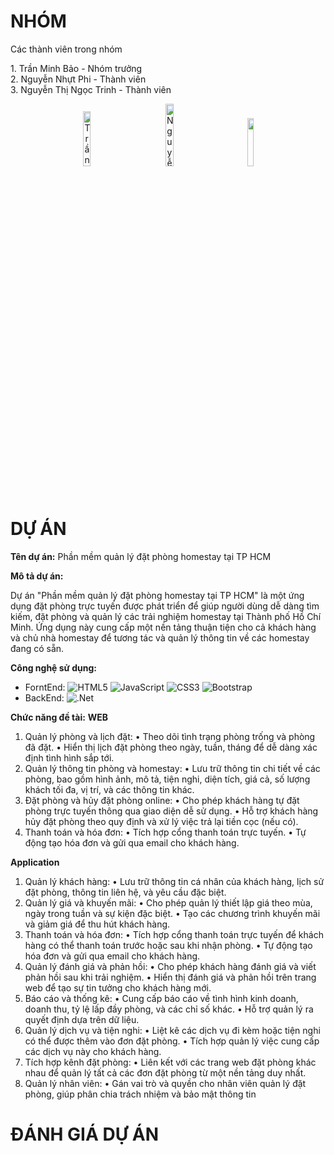 # NHÓM
Các thành viên trong nhóm
<div id="header">
1. Trần Minh Bảo - Nhóm trưởng</br>
2. Nguyễn Nhựt Phi - Thành viên</br>
3. Nguyễn Thị Ngọc Trinh - Thành viên
</div>
<p align="center" width="100%" gap:20px><img src="https://github.com/T6-PTPM-2023-QL-HomeStay/T6-PTPM-2023-QL-HomeStay/assets/103061751/5acfad8b-677d-4bf0-86cf-c99b65239cd0" alt="Trần Minh Bảo" width="15%">
<img width="10%"><img src= "https://github.com/T6-PTPM-2023-QL-HomeStay/T6-PTPM-2023-QL-HomeStay/assets/103061751/5ed64073-a96b-4f0d-9a9e-33a689552f4f" alt="Nguyễn Nhựt Phi" width="16%"><img width="10%">
<img src="https://github.com/T6-PTPM-2023-QL-HomeStay/T6-PTPM-2023-QL-HomeStay/assets/103061751/2de585aa-5c91-4f78-8891-72c3f47c0daa alt="Nguyễn Thị Ngọc Trinh" width="14%"> </p>



# DỰ ÁN
**Tên dự án:** Phần mềm quản lý đặt phòng homestay tại TP HCM

**Mô tả dự án:**

<p>Dự án "Phần mềm quản lý đặt phòng homestay tại TP HCM" là một ứng dụng đặt phòng trực tuyến được phát triển để giúp người dùng dễ dàng tìm kiếm, đặt phòng và quản lý các trải nghiệm homestay tại Thành phố Hồ Chí Minh. Ứng dụng này cung cấp một nền tảng thuận tiện cho cả khách hàng và chủ nhà homestay để tương tác và quản lý thông tin về các homestay đang có sẵn.</p>

**Công nghệ sử dụng:** 
- ForntEnd: ![HTML5](https://img.shields.io/badge/html5-%23E34F26.svg?style=for-the-badge&logo=html5&logoColor=white) ![JavaScript](https://img.shields.io/badge/javascript-%23323330.svg?style=for-the-badge&logo=javascript&logoColor=%23F7DF1E) ![CSS3](https://img.shields.io/badge/css3-%231572B6.svg?style=for-the-badge&logo=css3&logoColor=white)  ![Bootstrap](https://img.shields.io/badge/bootstrap-%23563D7C.svg?style=for-the-badge&logo=bootstrap&logoColor=white)<br/>
- BackEnd: ![.Net](https://img.shields.io/badge/.NET-5C2D91?style=for-the-badge&logo=.net&logoColor=white)<br/>

**Chức năng đề tài:**
**WEB**
1.	Quản lý phòng và lịch đặt:
•	Theo dõi tình trạng phòng trống và phòng đã đặt.
•	Hiển thị lịch đặt phòng theo ngày, tuần, tháng để dễ dàng xác định tình hình sắp tới.
2.	Quản lý thông tin phòng và homestay:
•	Lưu trữ thông tin chi tiết về các phòng, bao gồm hình ảnh, mô tả, tiện nghi, diện tích, giá cả, số lượng khách tối đa, vị trí, và các thông tin khác.
3.	Đặt phòng và hủy đặt phòng online:
•	Cho phép khách hàng tự đặt phòng trực tuyến thông qua giao diện dễ sử dụng.
•	Hỗ trợ khách hàng hủy đặt phòng theo quy định và xử lý việc trả lại tiền cọc (nếu có).
4.	Thanh toán và hóa đơn:
•	Tích hợp cổng thanh toán trực tuyến.
•	Tự động tạo hóa đơn và gửi qua email cho khách hàng.

**Application**
1.	Quản lý khách hàng:
•	Lưu trữ thông tin cá nhân của khách hàng, lịch sử đặt phòng, thông tin liên hệ, và yêu cầu đặc biệt.
2.	Quản lý giá và khuyến mãi:
•	Cho phép quản lý thiết lập giá theo mùa, ngày trong tuần và sự kiện đặc biệt.
•	Tạo các chương trình khuyến mãi và giảm giá để thu hút khách hàng.
3.	Thanh toán và hóa đơn:
•	Tích hợp cổng thanh toán trực tuyến để khách hàng có thể thanh toán trước hoặc sau khi nhận phòng.
•	Tự động tạo hóa đơn và gửi qua email cho khách hàng.
4.	Quản lý đánh giá và phản hồi:
•	Cho phép khách hàng đánh giá và viết phản hồi sau khi trải nghiệm.
•	Hiển thị đánh giá và phản hồi trên trang web để tạo sự tin tưởng cho khách hàng mới.
5.	Báo cáo và thống kê:
•	Cung cấp báo cáo về tình hình kinh doanh, doanh thu, tỷ lệ lấp đầy phòng, và các chỉ số khác.
•	Hỗ trợ quản lý ra quyết định dựa trên dữ liệu.
6.	Quản lý dịch vụ và tiện nghi:
•	Liệt kê các dịch vụ đi kèm hoặc tiện nghi có thể được thêm vào đơn đặt phòng.
•	Tích hợp quản lý việc cung cấp các dịch vụ này cho khách hàng.
7.	Tích hợp kênh đặt phòng:
•	Liên kết với các trang web đặt phòng khác nhau để quản lý tất cả các đơn đặt phòng từ một nền tảng duy nhất.
8.	Quản lý nhân viên:
•	Gán vai trò và quyền cho nhân viên quản lý đặt phòng, giúp phân chia trách nhiệm và bảo mật thông tin
# ĐÁNH GIÁ DỰ ÁN



